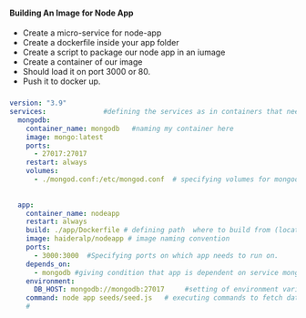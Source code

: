 #### Building An Image for Node App

- Create a micro-service for node-app
- Create a dockerfile inside your app folder
- Create a script to package our node app in an iumage
- Create a container of our image
- Should load it on port 3000 or 80.
- Push it to docker up.

### 

```yaml
version: "3.9"  
services:              #defining the services as in containers that needs be summoned using this task. 
  mongodb:
    container_name: mongodb   #naming my container here
    image: mongo:latest
    ports:
      - 27017:27017
    restart: always
    volumes:
      - ./mongod.conf:/etc/mongod.conf  # specifying volumes for mongodconf file. 
     
  
  app:
    container_name: nodeapp
    restart: always
    build: ./app/Dockerfile # defining path  where to build from (location of docker file)
    image: haideralp/nodeapp # image naming convention 
    ports:
      - 3000:3000  #Specifying ports on which app needs to run on.
    depends_on: 
      - mongodb #giving condition that app is dependent on service mongodb running successfully. 
    environment:
      DB_HOST: mongodb://mongodb:27017     #setting of environment variables in the app.
    command: node app seeds/seed.js   # executing commands to fetch data. 
    # 
   ``` 